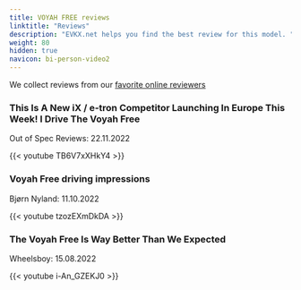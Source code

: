 ```yaml
---
title: VOYAH FREE reviews
linktitle: "Reviews"
description: "EVKX.net helps you find the best review for this model. "
weight: 80
hidden: true
navicon: bi-person-video2
---
```

We collect reviews from our [favorite online reviewers](/guides/evreviewers/)

<div class="container text-center shadow p-2 pe-4 mb-5 bg-body-tertiary rounded border">
<h3>This Is A New iX / e-tron Competitor Launching In Europe This Week! I Drive The Voyah Free</h3>
<p>Out of Spec Reviews: 22.11.2022</p>

{{< youtube TB6V7xXHkY4 >}}

</div>
<div class="container text-center shadow p-2 pe-4 mb-5 bg-body-tertiary rounded border">
<h3>Voyah Free driving impressions</h3>
<p>Bjørn Nyland: 11.10.2022</p>

{{< youtube tzozEXmDkDA >}}

</div>
<div class="container text-center shadow p-2 pe-4 mb-5 bg-body-tertiary rounded border">
<h3>The Voyah Free Is Way Better Than We Expected</h3>
<p>Wheelsboy: 15.08.2022</p>

{{< youtube i-An_GZEKJ0 >}}

</div>

